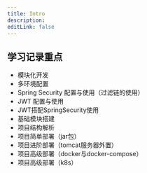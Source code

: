 ```yaml
---
title: Intro
description:
editLink: false
---
```


## 学习记录重点
- 模块化开发
- 多环境配置
- Spring Security 配置与使用（过滤链的使用）
- JWT 配置与使用
- JWT搭配SpringSecurity使用
- 基础模块搭建
- 项目结构解析
- 项目简单部署（jar包）
- 项目进阶部署（tomcat服务器外置）
- 项目高级部署（docker与docker-compose）
- 项目高级部署（k8s）